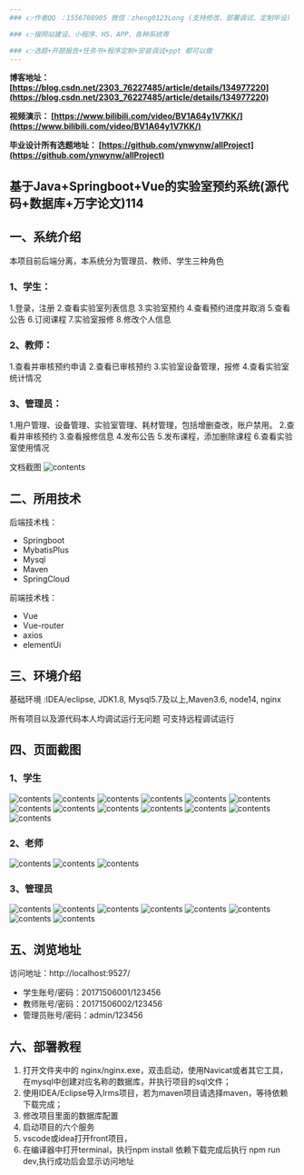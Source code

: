 ```yaml
---
### 👉作者QQ ：1556708905 微信：zheng0123Long (支持修改、部署调试、定制毕设)

### 👉接网站建设、小程序、H5、APP、各种系统等

### 👉选题+开题报告+任务书+程序定制+安装调试+ppt 都可以做
---
```


**博客地址：
[https://blog.csdn.net/2303_76227485/article/details/134977220](https://blog.csdn.net/2303_76227485/article/details/134977220)**

**视频演示：
[https://www.bilibili.com/video/BV1A64y1V7KK/](https://www.bilibili.com/video/BV1A64y1V7KK/)**

**毕业设计所有选题地址：
[https://github.com/ynwynw/allProject](https://github.com/ynwynw/allProject)**

## 基于Java+Springboot+Vue的实验室预约系统(源代码+数据库+万字论文)114

## 一、系统介绍
本项目前后端分离，本系统分为管理员、教师、学生三种角色

### 1、学生：
1.登录，注册
2.查看实验室列表信息
3.实验室预约
4.查看预约进度并取消
5.查看公告
6.订阅课程
7.实验室报修
8.修改个人信息

### 2、教师：
1.查看并审核预约申请
2.查看已审核预约
3.实验室设备管理，报修
4.查看实验室统计情况

### 3、管理员：
1.用户管理、设备管理、实验室管理、耗材管理，包括增删查改，账户禁用。
2.查看并审核预约
3.查看报修信息
4.发布公告
5.发布课程，添加删除课程
6.查看实验室使用情况

文档截图
![contents](./picture/picture0.png)

## 二、所用技术

后端技术栈：

- Springboot
- MybatisPlus
- Mysql
- Maven
- SpringCloud

前端技术栈：

- Vue 
- Vue-router 
- axios 
- elementUi

## 三、环境介绍

基础环境 :IDEA/eclipse, JDK1.8, Mysql5.7及以上,Maven3.6, node14, nginx

所有项目以及源代码本人均调试运行无问题 可支持远程调试运行

## 四、页面截图
### 1、学生
![contents](./picture/picture01.png)
![contents](./picture/picture1.png)
![contents](./picture/picture2.png)
![contents](./picture/picture3.png)
![contents](./picture/picture4.png)
![contents](./picture/picture5.png)
![contents](./picture/picture6.png)
![contents](./picture/picture7.png)
![contents](./picture/picture8.png)
![contents](./picture/picture9.png)
![contents](./picture/picture10.png)
![contents](./picture/picture11.png)
![contents](./picture/picture12.png)
### 2、老师
![contents](./picture/picture13.png)
![contents](./picture/picture14.png)
![contents](./picture/picture15.png)
### 3、管理员
![contents](./picture/picture16.png)
![contents](./picture/picture17.png)
![contents](./picture/picture18.png)
![contents](./picture/picture19.png)
![contents](./picture/picture20.png)
![contents](./picture/picture21.png)
![contents](./picture/picture22.png)
![contents](./picture/picture23.png)

## 五、浏览地址

访问地址：http://localhost:9527/
- 学生账号/密码：20171506001/123456
- 教师账号/密码：20171506002/123456
- 管理员账号/密码：admin/123456

## 六、部署教程
1. 打开文件夹中的 nginx/nginx.exe，双击启动，使用Navicat或者其它工具，在mysql中创建对应名称的数据库，并执行项目的sql文件；
2. 使用IDEA/Eclipse导入lrms项目，若为maven项目请选择maven，等待依赖下载完成；
3. 修改项目里面的数据库配置
4. 启动项目的六个服务
5. vscode或idea打开front项目，
6. 在编译器中打开terminal，执行npm install 依赖下载完成后执行 npm run dev,执行成功后会显示访问地址

